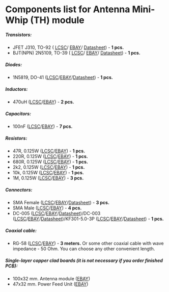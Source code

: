 # Components list for Antenna Mini-Whip (TH) module

##### Transistors:
- JFET J310, TO-92 (
[LCSC](https://lcsc.com/search?q=j310%20to-92)/
[EBAY](https://www.ebay.com/sch/i.html?_from=R40&_trksid=p2050601.m570.l1313.TR12.TRC2.A0.H0.Xj310.TRS0&_nkw=j310&_sacat=0)/
[Datasheet](./Datasheets/JFET/J310-Datasheet.pdf)) - **1 pcs.**
- BJT(NPN) 2N5109, TO-39 (
[LCSC](https://lcsc.com/search?q=2n5109%20to-39)/
[EBAY](https://www.ebay.com/sch/i.html?_from=R40&_trksid=p2050601.m570.l1313.TR11.TRC2.A0.H0.X2n5109.TRS1&_nkw=2n5109&_sacat=0)/
[Datasheet](./Datasheets/BJT%20(NPN)/2N5109-Datasheet-Motorola.pdf)) - **1 pcs.**

##### Diodes:
- 1N5819, DO-41 ([LCSC](https://lcsc.com/search?q=1n5819%20do-41)/[EBAY](https://www.ebay.com/sch/i.html?_from=R40&_trksid=p2050601.m570.l1313.TR4.TRC1.A0.H0.X1n5819.TRS2&_nkw=1n5819&_sacat=0)/[Datasheet](./Datasheets/Diodes/1N5817-1N5819-Diode-Datasheet.pdf)) - **1 pcs.**

##### Inductors:
- 470uH ([LCSC](https://lcsc.com/search?q=470uh)/[EBAY](https://www.ebay.com/sch/i.html?_from=R40&_trksid=p2050601.m570.l1313.TR0.TRC0.H0.X470uh.TRS0&_nkw=470uh&_sacat=0)) - **2 pcs.**

##### Capacitors:
- 100nF ([LCSC](https://lcsc.com/search?q=100nf%20dip)/[EBAY](https://www.ebay.com/sch/i.html?_from=R40&_trksid=p2050601.m570.l1313.TR10.TRC2.A0.H0.X100nf.TRS2&_nkw=100nf&_sacat=0)) - **7 pcs.**

##### Resistors:
- 47R, 0.125W ([LCSC](https://lcsc.com/search?q=47r%20dip)/[EBAY](https://www.ebay.com/sch/i.html?_from=R40&_trksid=p2050601.m570.l1313.TR1.TRC0.A0.H0.X47ohm.TRS0&_nkw=47ohm&_sacat=0)) - **1 pcs.**
- 220R, 0.125W ([LCSC](https://lcsc.com/search?q=220r%20dip)/[EBAY](https://www.ebay.com/sch/i.html?_from=R40&_trksid=p2050601.m570.l1313.TR3.TRC1.A0.H0.X220ohm.TRS0&_nkw=220ohm&_sacat=0)) - **1 pcs.**
- 680R, 0.125W ([LCSC](https://lcsc.com/search?q=680r%20dip)/[EBAY](https://www.ebay.com/sch/i.html?_from=R40&_trksid=p2050601.m570.l1313.TR1.TRC0.A0.H0.X680ohm.TRS0&_nkw=680ohm&_sacat=0)) - **1 pcs.**
- 2k2, 0.125W ([LCSC](https://lcsc.com/search?q=2k2%20dip)/[EBAY](https://www.ebay.com/sch/i.html?_from=R40&_trksid=p2050601.m570.l1313.TR0.TRC0.A0.H0.X2.2k+ohm.TRS5&_nkw=2.2k+ohm&_sacat=0)) - **1 pcs.**
- 10k, 0.125W ([LCSC](https://lcsc.com/search?q=10k%20dip)/[EBAY](https://www.ebay.com/sch/i.html?_from=R40&_trksid=p2050601.m570.l1313.TR11.TRC1.A0.H0.X10k+ohm.TRS0&_nkw=10k+ohm&_sacat=0)) - **1 pcs.**
- 1M, 0.125W ([LCSC](https://lcsc.com/search?q=1m%20dip)/[EBAY](https://www.ebay.com/sch/i.html?_from=R40&_trksid=p2050601.m570.l1313.TR2.TRC0.A0.H0.X1m+ohm.TRS0&_nkw=1m+ohm&_sacat=0)) - **3 pcs.**

##### Connectors:
- SMA Female ([LCSC](https://lcsc.com/search?q=sma%20female%20edge)/[EBAY](https://www.ebay.com/sch/i.html?_from=R40&_trksid=p2050601.m570.l1312.R1.TR9.TRC1.A0.H0.Xsma+female+.TRS2&_nkw=sma+female+edge&_sacat=0)/[Datasheet](./Datasheets/Connectors/SMA-Female-Datasheet.pdf)) - **3 pcs.**
- SMA Male ([LCSC](https://lcsc.com/search?q=sma%20male)/[EBAY](https://www.ebay.com/sch/i.html?_from=R40&_trksid=p2050601.m570.l1313.TR0.TRC0.A0.H0.Xsma+male.TRS5&_nkw=sma+male&_sacat=0)) - **4 pcs.**
- DC-005 ([LCSC](https://lcsc.com/search?q=dc-005)/[EBAY](https://www.ebay.com/sch/i.html?_from=R40&_trksid=p2050601.m570.l1313.TR10.TRC2.A0.H0.Xdc-005.TRS2&_nkw=dc-005&_sacat=0)/[Datasheet](./Datasheets/Connectors/DC-005-Datasheet.pdf))/DC-003 ([LCSC](https://lcsc.com/search?q=dc-003)/[EBAY](https://www.ebay.com/sch/i.html?_from=R40&_trksid=p2050601.m570.l1313.TR0.TRC0.H0.Xdc-003.TRS0&_nkw=dc-003&_sacat=0)/[Datasheet](./Datasheets/Connectors/DC-003-Datasheet.pdf))/KF301-5.0-3P ([LCSC](https://lcsc.com/search?q=5.00-3P)/[EBAY](https://www.ebay.com/sch/i.html?_from=R40&_trksid=p2050601.m570.l1313.TR1.TRC0.A0.H0.XKF301-3P.TRS0&_nkw=KF301-3P&_sacat=0)/[Datasheet](./Datasheets/Connectors/KF301-5.0-3P-(GS009S-5.0-XXP)-Datasheet.pdf)) - **1 pcs.**

##### Coaxial cable:
* RG-58 ([LCSC](https://lcsc.com/search?q=rg58)/[EBAY](https://www.ebay.com/sch/i.html?_from=R40&_trksid=p2050601.m570.l1313.TR11.TRC2.A0.H0.Xrg58.TRS1&_nkw=rg58&_sacat=0)) - **3 meters.** Or some other coaxial cable with wave impedance - 50 Ohm. You can choose any other convenient length.

##### Single-layer copper clad boards (it is not necessary if you order finished PCB):
* 100x32 mm. Antenna module ([EBAY](https://www.ebay.com/sch/i.html?_from=R40&_trksid=p2050601.m570.l1313.TR0.TRC0.H0.XCopper+Clad.TRS0&_nkw=Copper+Clad&_sacat=0))
* 47x32 mm. Power Feed Unit ([EBAY](https://www.ebay.com/sch/i.html?_from=R40&_trksid=p2050601.m570.l1313.TR0.TRC0.H0.XCopper+Clad.TRS0&_nkw=Copper+Clad&_sacat=0))